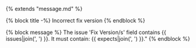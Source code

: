 {% extends "message.md" %}

{% block title -%}
Incorrect fix version
{% endblock %}

{% block message %}
The issue 'Fix Version/s' field
contains {{ issues|join(', ') }}.
It must contain: {{ expects|join(', ') }}."
{% endblock %}
